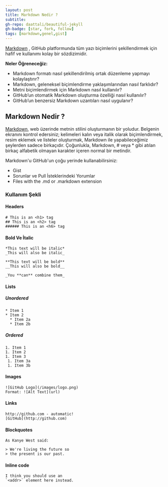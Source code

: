 ```yaml
---
layout: post
title: Markdown Nedir ?
subtitle:
gh-repo: daattali/beautiful-jekyll
gh-badge: [star, fork, follow]
tags: [markdown,genel,gist]
---
```


[Markdown](http://markdowntutorial.com/) , GitHub platformunda tüm yazı biçimlerini şekillendirmek için hafif ve kullanımı kolay bir sözdizimidir.


**Neler Öğreneceğiz:**
- Markdown formatı nasıl şekillendirilmiş ortak düzenleme yapmayı kolaylaştırır?
- Markdown, geleneksel biçimlendirme yaklaşımlarından nasıl farklıdır?
- Metni biçimlendirmek için Markdown nasıl kullanılır?
- GitHub’un otomatik Markdown oluşturma özelliği nasıl kullanılır?
- GitHub’un benzersiz Markdown uzantıları nasıl uygulanır?


## Markdown Nedir ? 

[Markdown](http://markdowntutorial.com/), web üzerinde metnin stilini oluşturmanın bir yoludur. Belgenin ekranını kontrol edersiniz; kelimeleri kalın veya italik olarak biçimlendirmek, resim eklemek ve listeler oluşturmak, Markdown ile yapabileceğimiz şeylerden sadece birkaçıdır. Çoğunlukla, Markdown, # veya * gibi atılan birkaç alfabetik olmayan karakter içeren normal bir metindir.

Markdown'u GitHub'un çoğu yerinde kullanabilirsiniz:
- Gist
- Sorunlar ve Pull İsteklerindeki Yorumlar
- Files with the .md or .markdown extension

### Kullanım Şekli

#### Headers

~~~
# This is an <h1> tag
## This is an <h2> tag
###### This is an <h6> tag
~~~

#### Bold Ve İtalic

~~~
*This text will be italic*
_This will also be italic_

**This text will be bold**
__This will also be bold__

_You **can** combine them_
~~~

#### Lists

##### Unordered

~~~
* Item 1
* Item 2
  * Item 2a
  * Item 2b
  ~~~

   ##### Ordered
  ~~~
  1. Item 1
1. Item 2
1. Item 3
   1. Item 3a
   1. Item 3b
   ~~~

   #### Images
   ~~~
   ![GitHub Logo](/images/logo.png)
Format: ![Alt Text](url)
   ~~~

   #### Links
   ~~~
   http://github.com - automatic!
[GitHub](http://github.com)
   ~~~

   #### Blockquotes
   ~~~
   As Kanye West said:

> We're living the future so
> the present is our past.
   ~~~

   #### Inline code
   ~~~
   I think you should use an
`<addr>` element here instead.
   ~~~





